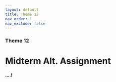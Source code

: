 ```yaml
---
layout: default
title: Theme 12
nav_order: 1
nav_exclude: false
---
```

### Theme 12
# Midterm Alt. Assignment
#### ....!